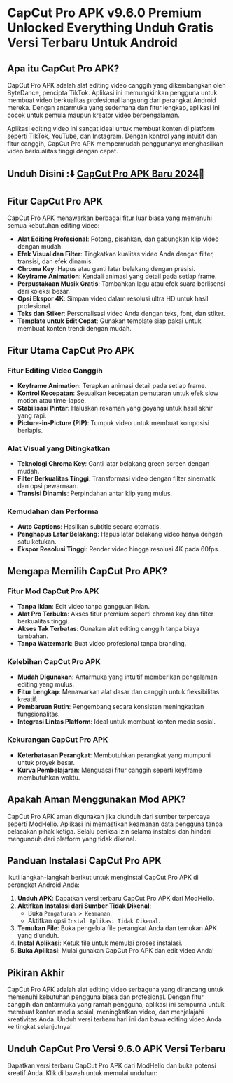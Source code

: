 # CapCut Pro APK v9.6.0 Premium Unlocked Everything Unduh Gratis Versi Terbaru Untuk Android

## Apa itu CapCut Pro APK?

CapCut Pro APK adalah alat editing video canggih yang dikembangkan oleh ByteDance, pencipta TikTok. Aplikasi ini memungkinkan pengguna untuk membuat video berkualitas profesional langsung dari perangkat Android mereka. Dengan antarmuka yang sederhana dan fitur lengkap, aplikasi ini cocok untuk pemula maupun kreator video berpengalaman.

Aplikasi editing video ini sangat ideal untuk membuat konten di platform seperti TikTok, YouTube, dan Instagram. Dengan kontrol yang intuitif dan fitur canggih, CapCut Pro APK mempermudah penggunanya menghasilkan video berkualitas tinggi dengan cepat.

## Unduh Disini :⬇️ [CapCut Pro APK Baru 2024](https://modhello.com/capcut/)📲

## Fitur CapCut Pro APK

CapCut Pro APK menawarkan berbagai fitur luar biasa yang memenuhi semua kebutuhan editing video:

- **Alat Editing Profesional**: Potong, pisahkan, dan gabungkan klip video dengan mudah.
- **Efek Visual dan Filter**: Tingkatkan kualitas video Anda dengan filter, transisi, dan efek dinamis.
- **Chroma Key**: Hapus atau ganti latar belakang dengan presisi.
- **Keyframe Animation**: Kendali animasi yang detail pada setiap frame.
- **Perpustakaan Musik Gratis**: Tambahkan lagu atau efek suara berlisensi dari koleksi besar.
- **Opsi Ekspor 4K**: Simpan video dalam resolusi ultra HD untuk hasil profesional.
- **Teks dan Stiker**: Personalisasi video Anda dengan teks, font, dan stiker.
- **Template untuk Edit Cepat**: Gunakan template siap pakai untuk membuat konten trendi dengan mudah.


## Fitur Utama CapCut Pro APK

### Fitur Editing Video Canggih

- **Keyframe Animation**: Terapkan animasi detail pada setiap frame.
- **Kontrol Kecepatan**: Sesuaikan kecepatan pemutaran untuk efek slow motion atau time-lapse.
- **Stabilisasi Pintar**: Haluskan rekaman yang goyang untuk hasil akhir yang rapi.
- **Picture-in-Picture (PIP)**: Tumpuk video untuk membuat komposisi berlapis.

### Alat Visual yang Ditingkatkan

- **Teknologi Chroma Key**: Ganti latar belakang green screen dengan mudah.
- **Filter Berkualitas Tinggi**: Transformasi video dengan filter sinematik dan opsi pewarnaan.
- **Transisi Dinamis**: Perpindahan antar klip yang mulus.

### Kemudahan dan Performa

- **Auto Captions**: Hasilkan subtitle secara otomatis.
- **Penghapus Latar Belakang**: Hapus latar belakang video hanya dengan satu ketukan.
- **Ekspor Resolusi Tinggi**: Render video hingga resolusi 4K pada 60fps.


## Mengapa Memilih CapCut Pro APK?

### Fitur Mod CapCut Pro APK

- **Tanpa Iklan**: Edit video tanpa gangguan iklan.
- **Alat Pro Terbuka**: Akses fitur premium seperti chroma key dan filter berkualitas tinggi.
- **Akses Tak Terbatas**: Gunakan alat editing canggih tanpa biaya tambahan.
- **Tanpa Watermark**: Buat video profesional tanpa branding.

### Kelebihan CapCut Pro APK

- **Mudah Digunakan**: Antarmuka yang intuitif memberikan pengalaman editing yang mulus.
- **Fitur Lengkap**: Menawarkan alat dasar dan canggih untuk fleksibilitas kreatif.
- **Pembaruan Rutin**: Pengembang secara konsisten meningkatkan fungsionalitas.
- **Integrasi Lintas Platform**: Ideal untuk membuat konten media sosial.

### Kekurangan CapCut Pro APK

- **Keterbatasan Perangkat**: Membutuhkan perangkat yang mumpuni untuk proyek besar.
- **Kurva Pembelajaran**: Menguasai fitur canggih seperti keyframe membutuhkan waktu.


## Apakah Aman Menggunakan Mod APK?

CapCut Pro APK aman digunakan jika diunduh dari sumber terpercaya seperti ModHello. Aplikasi ini memastikan keamanan data pengguna tanpa pelacakan pihak ketiga. Selalu periksa izin selama instalasi dan hindari mengunduh dari platform yang tidak dikenal.


## Panduan Instalasi CapCut Pro APK

Ikuti langkah-langkah berikut untuk menginstal CapCut Pro APK di perangkat Android Anda:

1. **Unduh APK**: Dapatkan versi terbaru CapCut Pro APK dari ModHello.
2. **Aktifkan Instalasi dari Sumber Tidak Dikenal**:
   - Buka `Pengaturan > Keamanan`.
   - Aktifkan opsi `Instal Aplikasi Tidak Dikenal`.
3. **Temukan File**: Buka pengelola file perangkat Anda dan temukan APK yang diunduh.
4. **Instal Aplikasi**: Ketuk file untuk memulai proses instalasi.
5. **Buka Aplikasi**: Mulai gunakan CapCut Pro APK dan edit video Anda!


## Pikiran Akhir

CapCut Pro APK adalah alat editing video serbaguna yang dirancang untuk memenuhi kebutuhan pengguna biasa dan profesional. Dengan fitur canggih dan antarmuka yang ramah pengguna, aplikasi ini sempurna untuk membuat konten media sosial, meningkatkan video, dan menjelajahi kreativitas Anda. Unduh versi terbaru hari ini dan bawa editing video Anda ke tingkat selanjutnya!


## Unduh CapCut Pro Versi 9.6.0 APK Versi Terbaru

Dapatkan versi terbaru CapCut Pro APK dari ModHello dan buka potensi kreatif Anda. Klik di bawah untuk memulai unduhan:
